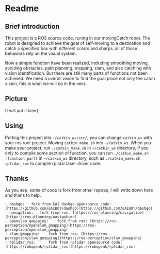 # Readme

## Brief introduction
This project is a ROS source code, runing in our movingCatch robot. The robot is designed
to achieve the goal of self-moving to a destination and catch a specified box with
different colors and sharps, all of those behaviors rely on the visual system.

Now a simple function have been realized, including smoothing moving, avoiding obstacles,
path planning, mapping, slam, and also catching with vision identification. But there
are still many parts of functions not been achieved. We need a overall vision to find
the goal place not only the catch vision, this is what we will do in the next.

## Picture
(I will put it later)

## Using
Putting this project into `~/catkin_ws/src/`, you can change `catkin_ws` with your ros
root project. Moving `catkin_make.sh` into `~/catkin_ws`.
When you make your project, run `./catkin_make.sh` in `~/catkin_ws` directory, if you
only to compile some section of function, you can run `./catkin_make.sh [function part]`
in `~/catkin_ws` directory, such as `./catkin_make.sh rplidar_ros` to compile rplidar
laser driver code.

## Thanks
As you see, some of code is fork from other repoes, I will write down here and thans to
help.

    - dashgo:   fork from EAI dashgo opensource code: [https://github.com/EAIBOT/dashgo](https://github.com/EAIBOT/dashgo)
    - navigation:   fork from ros: [https://ros-planning/navigation](https://ros-planning/navigation)
    - openslam_gmapping:    fork from ros: [https://ros-perception/openslam_gmapping](https://ros-perception/openslam_gmapping)
    - slam_gmapping:    fork from ros: [https://ros-perception/slam_gmapping](https://ros-perception/slam_gmapping)
    - rplidar_ros:      fork from rplidar opensource code: [https://robopeak/rplidar_ros](https://robopeak/rplidar_ros)

